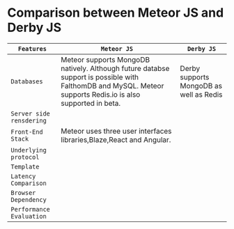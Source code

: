 # Comparison between Meteor JS and Derby JS

|`Features`|`Meteor JS`|`Derby JS`|
|------------------|-----------|-----------|
|`Databases`| Meteor supports MongoDB natively. Although future databse support is possible with FalthomDB and MySQL. Meteor supports Redis.io is also supported in beta.  | Derby supports MongoDB as well as Redis  |
|`Server side rensdering`|  |   |
|`Front-End Stack`| Meteor uses three user interfaces libraries,Blaze,React and Angular. |   |
|`Underlying protocol`|   |   |
|`Template`|   |    |
|`Latency Comparison`|     |    |
|`Browser Dependency`|     |    |
|`Performance Evaluation`|     |    |
